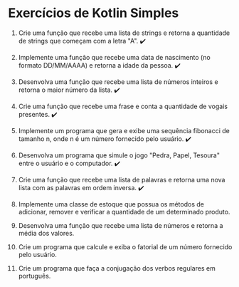 # Exercícios de Kotlin Simples

1. Crie uma função que recebe uma lista de strings e retorna a quantidade de strings que começam com a letra "A". ✔️
2. Implemente uma função que recebe uma data de nascimento (no formato DD/MM/AAAA) e retorna a idade da pessoa. ✔️
3. Desenvolva uma função que recebe uma lista de números inteiros e retorna o maior número da lista. ✔️
4. Crie uma função que recebe uma frase e conta a quantidade de vogais presentes. ✔️
5. Implemente um programa que gera e exibe uma sequência fibonacci de tamanho n, onde n é um número fornecido pelo usuário. ✔️

6. Desenvolva um programa que simule o jogo "Pedra, Papel, Tesoura" entre o usuário e o computador. ✔️
7. Crie uma função que recebe uma lista de palavras e retorna uma nova lista com as palavras em ordem inversa. ✔️
8. Implemente uma classe de estoque que possua os métodos de adicionar, remover e verificar a quantidade de um determinado produto.
9. Desenvolva uma função que recebe uma lista de números e retorna a média dos valores.
10. Crie um programa que calcule e exiba o fatorial de um número fornecido pelo usuário.

11. Crie um programa que faça a conjugação dos verbos regulares em português.